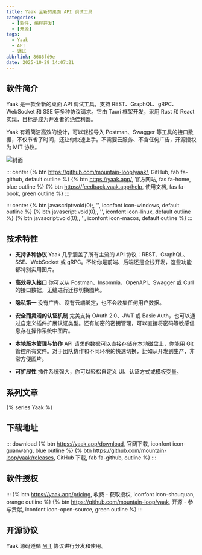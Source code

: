 ```yaml
---
title: Yaak 全新的桌面 API 调试工具
categories:
  - [软件, 编程开发]
  - [开源]
tags:
  - Yaak
  - API
  - 调试
abbrlink: 8686fd9e
date: 2025-10-29 14:07:21
---
```


## 软件简介

Yaak 是一款全新的桌面 API 调试工具，支持 REST、GraphQL、gRPC、WebSocket 和 SSE 等多种协议请求。它由 Tauri 框架开发，采用 Rust 和 React 实现，目标是成为开发者的绝佳利器。

Yaak 有着简洁高效的设计，可以轻松导入 Postman、Swagger 等工具的接口数据，不仅节省了时间，还让你快速上手。不需要云服务、不含任何广告，开源授权为 MIT 协议。

![封面](/images/yaak.png)

::: center
{% btn https://github.com/mountain-loop/yaak/, GitHub, fab fa-github, default outline %}
{% btn https://yaak.app/, 官方网站, fas fa-home, blue outline %}
{% btn https://feedback.yaak.app/help, 使用文档, fas fa-book, green outline %}
:::

::: center
{% btn javascript:void(0);, '', iconfont icon-windows, default outline %}
{% btn javascript:void(0);, '', iconfont icon-linux, default outline %}
{% btn javascript:void(0);, '', iconfont icon-macos, default outline %}
:::

## 技术特性

- **支持多种协议** Yaak 几乎涵盖了所有主流的 API 协议：REST、GraphQL、SSE、WebSocket 或 gRPC。不论你是前端、后端还是全栈开发，这些功能都特别实用图片。

- **高效导入接口** 你可以从 Postman、Insomnia、OpenAPI、Swagger 或 Curl  的接口数据，无缝进行迁移切换图片。

- **隐私第一** 没有广告、没有云端绑定，也不会收集任何用户数据。

- **安全而灵活的认证机制** 完美支持 OAuth 2.0、JWT 或 Basic Auth，也可以通过自定义插件扩展认证类型。还有加密的密钥管理，可以直接将密码等敏感信息存在操作系统中图片。

- **本地版本管理与协作** API 请求的数据可以直接存储在本地磁盘上，你能用 Git 管控所有文件。对于团队协作和不同环境的快速切换，比如从开发到生产，非常方便图片。

- **可扩展性** 插件系统强大，你可以轻松自定义 UI、认证方式或模板变量。

## 系列文章

{% series Yaak %}

## 下载地址

::: download
{% btn https://yaak.app/download, 官网下载, iconfont icon-guanwang, blue outline %}
{% btn https://github.com/mountain-loop/yaak/releases, GitHub 下载, fab fa-github, outline %}
:::

## 软件授权

:::
{% btn https://yaak.app/pricing, 收费 - 获取授权, iconfont icon-shouquan, orange outline %}
{% btn https://github.com/mountain-loop/yaak, 开源 - 参与贡献, iconfont icon-open-source, green outline %}
:::

## 开源协议

Yaak 源码遵循 [MIT](https://github.com/mountain-loop/yaak?tab=MIT-1-ov-file) 协议进行分发和使用。
